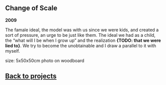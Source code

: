 <!-- {
    "img": "change_of_scale-2009/3.webp",
    "title": "Change of Scale (2009)",
    "desc": "**{TODO: Generate description}**"
} -->

## Change of Scale
**2009**

The famale ideal, the model was with us since we were kids, and created a sort of pressure, an urge to be just like them. The ideal we had as a child, the “what will I be when I grow up” and the realization **{TODO: that we were lied to}**. We try to become the unobtainable and I draw a parallel to it with myself.


<mdcompare ls="change_of_scale-2009/1_B.webp" rs="change_of_scale-2009/1_S.webp" ></mdcompare>
<mdcompare ls="change_of_scale-2009/2_B.webp" rs="change_of_scale-2009/2_S.webp" ></mdcompare>
<mdcompare ls="change_of_scale-2009/3_B.webp" rs="change_of_scale-2009/3_S.webp" ></mdcompare>

size: 5x50x50cm photo on woodboard

## [Back to projects](/c/projects)